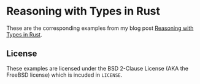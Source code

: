 # Reasoning with Types in Rust

These are the corresponding examples from my blog post [Reasoning with Types in Rust](https://aaronweiss.us/posts/2018-02-26-reasoning-with-types-in-rust.html).

## License

These examples are licensed under the BSD 2-Clause License (AKA the FreeBSD license) which is incuded in `LICENSE`.
